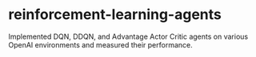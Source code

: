 # reinforcement-learning-agents
Implemented DQN, DDQN, and Advantage Actor Critic agents on various OpenAI environments and measured their performance.
